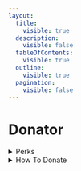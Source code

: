 ```yaml
---
layout:
  title:
    visible: true
  description:
    visible: false
  tableOfContents:
    visible: true
  outline:
    visible: true
  pagination:
    visible: false
---
```


# Donator

<details>

<summary>Perks</summary>

**NO COOLDOWNS** on most games

**TRIPLE** coin rewards for <mark style="color:green;">/daily</mark>

**DOUBLE** coin rewards for <mark style="color:green;">/weekly</mark>

**DOUBLE** coin rewards for <mark style="color:green;">/monthly</mark>

Give all users access to the <mark style="color:green;">/send</mark> command for **1 server,** with <mark style="color:green;">only</mark> a **20% fee**&#x20;

Only a **10% fee** when <mark style="color:green;">you /send</mark> or <mark style="color:green;">people /send you</mark> coins&#x20;



<mark style="color:green;">Lifetime perks!</mark> Your perks will **never** expire

A minimum amount of $10 is required for these perks

</details>

<details>

<summary>How To Donate</summary>

We accept all kinds, from [CashApp](https://cash.app/$JNGraham) to [Venmo](https://venmo.com/justinis235) to [PayPal](https://www.paypal.com/paypalme/thecasinobot), even crypto!&#x20;

You must join the [support server](https://discord.gg/ggUksVN) to receive your benefits.&#x20;

</details>
